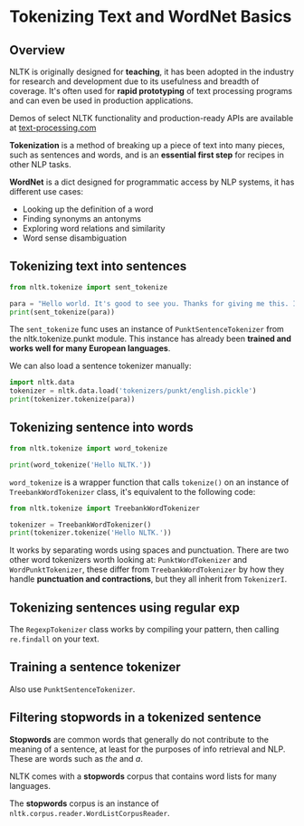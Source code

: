 # Tokenizing Text and WordNet Basics

## Overview

NLTK is originally designed for **teaching**, it has been adopted in the industry for research and development due to its usefulness and breadth of coverage. It's often used for **rapid prototyping** of text processing programs and can even be used in production applications.

Demos of select NLTK functionality and production-ready APIs are available at [text-processing.com](http://text-processing.com)

**Tokenization** is a method of breaking up a piece of text into many pieces, such as sentences and words, and is an **essential first step** for recipes in other NLP tasks.

**WordNet** is a dict designed for programmatic access by NLP systems, it has different use cases:

* Looking up the definition of a word
* Finding synonyms an antonyms
* Exploring word relations and similarity
* Word sense disambiguation

## Tokenizing text into sentences

```python
from nltk.tokenize import sent_tokenize

para = "Hello world. It's good to see you. Thanks for giving me this. I will go to U.S.A. next week."
print(sent_tokenize(para))
```

The ```sent_tokenize``` func uses an instance of ```PunktSentenceTokenizer``` from the nltk.tokenize.punkt module. This instance has already been **trained and works well for many European languages**.

We can also load a sentence tokenizer manually:

```python
import nltk.data
tokenizer = nltk.data.load('tokenizers/punkt/english.pickle')
print(tokenizer.tokenize(para))
```

## Tokenizing sentence into words

```python
from nltk.tokenize import word_tokenize

print(word_tokenize('Hello NLTK.'))
```

```word_tokenize``` is a wrapper function that calls ```tokenize()``` on an instance of ```TreebankWordTokenizer``` class, it's equivalent to the following code:

```python
from nltk.tokenize import TreebankWordTokenizer

tokenizer = TreebankWordTokenizer()
print(tokenizer.tokenize('Hello NLTK.'))
```

It works by separating words using spaces and punctuation. There are two other word tokenizers worth looking at: ```PunktWordTokenizer``` and ```WordPunktTokenizer```, these differ from ```TreebankWordTokenizer``` by how they handle **punctuation and contractions**, but they all inherit from ```TokenizerI```.

## Tokenizing sentences using regular exp

The ```RegexpTokenizer``` class works by compiling your pattern, then calling ```re.findall``` on your text.

## Training a sentence tokenizer

Also use ```PunktSentenceTokenizer```.

## Filtering stopwords in a tokenized sentence

**Stopwords** are common words that generally do not contribute to the meaning of a sentence, at least for the purposes of info retrieval and NLP. These are words such as *the* and *a*.

NLTK comes with a **stopwords** corpus that contains word lists for many languages.

The **stopwords** corpus is an instance of ```nltk.corpus.reader.WordListCorpusReader```. 